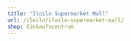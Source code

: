 ```yaml
---
title: "Iloilo Supermarket Mall"
url: /iloilo/iloilo-supermarket-mall/
shop: Einkaufszentrum
---
```

